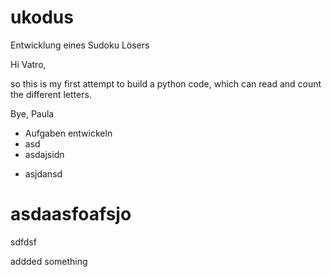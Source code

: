 # ukodus
Entwicklung eines Sudoku Lösers


Hi Vatro,

so this is my first attempt to build a python code, which can read and count the different letters.

Bye, Paula

- Aufgaben entwickeln
- asd
- asdajsidn
* asjdansd
# asdaasfoafsjo
 sdfdsf

 addded something 